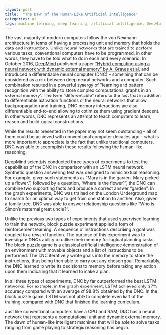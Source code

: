 ```yaml
---
layout: post
title:  "The Dawn of the Human-Like Artificial Intelligence"
categories: ai
tags: machine learning, deep learning, artificial intelligence, DeepMind
---
```

The vast majority of modern computers follow the von Neumann architecture in terms of having a processing unit and memory that holds the data and instructions. Unlike neural networks that are trained to perform various tasks, conventional computers have to be programmed, in other words, they have to be told what to do in each and every scenario. In October 2016, [DeepMind](http://www.deepmind.com) published a paper [“Hybrid computing using a neural network with dynamic external memory” by A. Graves et al.](https://www.nature.com/articles/nature20101.epdf?author_access_token=ImTXBI8aWbYxYQ51Plys8NRgN0jAjWel9jnR3ZoTv0MggmpDmwljGswxVdeocYSurJ3hxupzWuRNeGvvXnoO8o4jTJcnAyhGuZzXJ1GEaD-Z7E6X_a9R-xqJ9TfJWBqz) and introduced a differentiable neural computer (DNC) – something that can be considered as a mix between deep neural networks and a computer. Such combination resulted in a powerful synergy of "learning and pattern recognition with the ability to store complex computational graphs in an external memory". The term “differentiable” refers to the fact that in addition to differentiable activation functions of the neural networks that allow backpropagation and training, DNC memory interactions are also differentiable end-to-end allowing to optimize them using gradient descent. In other words, DNC represents an attempt to teach computers to learn, reason and build logical constructions.

While the results presented in the paper may not seem outstanding – all of them could be achieved with conventional computer decades ago – what is more important to appreciate is the fact that unlike traditional computers, DNC was able to accomplish these results following the human-like reasoning.

DeepMind scientists conducted three types of experiments to test the capabilities of the DNC in comparison with an LSTM neural network. Synthetic question answering test was designed to mimic textual reasoning. For example, given such statements as “Mary is in the garden. Mary picked up a flower.”, followed by a question, “Where is the flower?”, the DNC can combine two supporting facts and produce a correct answer “garden”. In the graph experiments, DNC was trained on the London Underground map to search for an optimal way to get from one station to another. Also, given a family tree, DNC was able to answer relationship questions like “Who is Simon’s maternal great uncle?”.

Unlike the previous two types of experiments that used supervised learning to train the network, block puzzle experiment applied a form of reinforcement learning. A sequence of instructions describing a goal was coupled to a reward function. The purpose of this experiment was to investigate DNC’s ability to utilise their memory for logical planning tasks. The block puzzle game is a classical artificial intelligence demonstration of an environment with movable objects and a list of instructions to be performed. The DNC iteratively wrote goals into the memory to store the instructions, thus being then able to carry out any chosen goal. Remarkably, the DNC learned to write its decisions to memory before taking any action upon them indicating that it learned to make a plan.

In all three types of experiments, DNC by far outperformed the best LSTM networks. For example, in the graph experiment, LSTM achieved only 37% accuracy compared with an average of 98.8% obtained by the DNC. In the block puzzle game, LSTM was not able to complete even half of the training, compared with DNC that finished the learning curriculum.

Just like conventional computers have a CPU and RAM, DNC has a neural network that represents a computational unit and dynamic external memory. The dawn of human-like intelligent machines that will be able to solve tasks ranging from game playing to strategic reasoning has begun.
